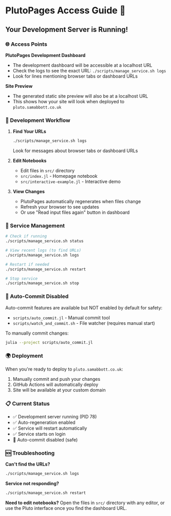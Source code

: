 # PlutoPages Access Guide 🎯

## Your Development Server is Running!

### 🌐 Access Points

**PlutoPages Development Dashboard** 
- The development dashboard will be accessible at a localhost URL
- Check the logs to see the exact URL: `./scripts/manage_service.sh logs`
- Look for lines mentioning browser tabs or dashboard URLs

**Site Preview**
- The generated static site preview will also be at a localhost URL  
- This shows how your site will look when deployed to `pluto.samabbott.co.uk`

### 📝 Development Workflow

1. **Find Your URLs**
   ```bash
   ./scripts/manage_service.sh logs
   ```
   Look for messages about browser tabs or dashboard URLs

2. **Edit Notebooks**
   - Edit files in `src/` directory
   - `src/index.jl` - Homepage notebook
   - `src/interactive-example.jl` - Interactive demo

3. **View Changes**
   - PlutoPages automatically regenerates when files change
   - Refresh your browser to see updates
   - Or use "Read input files again" button in dashboard

### 🔧 Service Management

```bash
# Check if running
./scripts/manage_service.sh status

# View recent logs (to find URLs)
./scripts/manage_service.sh logs

# Restart if needed
./scripts/manage_service.sh restart

# Stop service
./scripts/manage_service.sh stop
```

### 🚫 Auto-Commit Disabled

Auto-commit features are available but NOT enabled by default for safety:
- `scripts/auto_commit.jl` - Manual commit tool
- `scripts/watch_and_commit.sh` - File watcher (requires manual start)

To manually commit changes:
```bash
julia --project scripts/auto_commit.jl
```

### 🌍 Deployment

When you're ready to deploy to `pluto.samabbott.co.uk`:
1. Manually commit and push your changes
2. GitHub Actions will automatically deploy
3. Site will be available at your custom domain

### 📋 Current Status

- ✅ Development server running (PID 78)
- ✅ Auto-regeneration enabled
- ✅ Service will restart automatically
- ✅ Service starts on login
- 🚫 Auto-commit disabled (safe)

### 🆘 Troubleshooting

**Can't find the URLs?**
```bash
./scripts/manage_service.sh logs
```

**Service not responding?**
```bash
./scripts/manage_service.sh restart
```

**Need to edit notebooks?**
Open the files in `src/` directory with any editor, or use the Pluto interface once you find the dashboard URL.